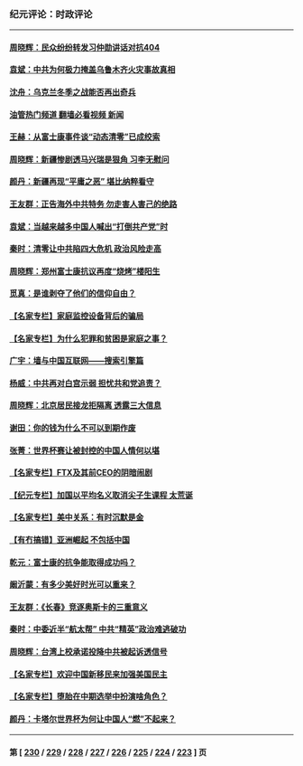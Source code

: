 ### 纪元评论：时政评论
---
#### [周晓辉：民众纷纷转发习仲勋讲话对抗404](../../pages/nsc1025/n13874155.md?11280330) 
#### [袁斌：中共为何极力掩盖乌鲁木齐火灾事故真相](../../pages/nsc1025/n13873970.md?11280330) 
#### [沈舟：乌克兰冬季之战能否再出奇兵](../../pages/nsc1025/n13873921.md?11280330) 
#### [油管热门频道 翻墙必看视频 新闻](ok?11280330)
#### [王赫：从富士康事件谈“动态清零”已成绞索](../../pages/nsc1025/n13873854.md?11280330) 
#### [周晓辉：新疆惨剧透马兴瑞是狠角 习李无慰问](../../pages/nsc1025/n13873817.md?11280330) 
#### [颜丹：新疆再现“平庸之恶” 堪比纳粹看守](../../pages/nsc1025/n13873805.md?11280330) 
#### [王友群：正告海外中共特务 勿走害人害己的绝路](../../pages/nsc1025/n13873818.md?11280330) 
#### [袁斌：当越来越多中国人喊出“打倒共产党”时](../../pages/nsc1025/n13873487.md?11280330) 
#### [秦时：清零让中共陷四大危机 政治风险走高](../../pages/nsc1025/n13873305.md?11280330) 
#### [周晓辉：郑州富士康抗议再度“烧烤”楼阳生](../../pages/nsc1025/n13873226.md?11280330) 
#### [觅真：是谁剥夺了他们的信仰自由？](../../pages/nsc1025/n13873169.md?11280330) 
#### [【名家专栏】家庭监控设备背后的骗局](../../pages/nsc1025/n13873058.md?11280330) 
#### [【名家专栏】为什么犯罪和贫困是家庭之事？](../../pages/nsc1025/n13872999.md?11280330) 
#### [广宇：墙与中国互联网——搜索引擎篇](../../pages/nsc1025/n13872921.md?11280330) 
#### [杨威：中共再对白宫示弱 担忧共和党追责？](../../pages/nsc1025/n13872691.md?11280330) 
#### [周晓辉：北京居民接龙拒隔离 透露三大信息](../../pages/nsc1025/n13872521.md?11280330) 
#### [谢田：你的钱为什么不可以到期作废](../../pages/nsc1025/n13872436.md?11280330) 
#### [张菁：世界杯赛让被封控的中国人情何以堪](../../pages/nsc1025/n13872516.md?11280330) 
#### [【名家专栏】FTX及其前CEO的阴暗闹剧](../../pages/nsc1025/n13872390.md?11280330) 
#### [【纪元专栏】加国以平均名义取消尖子生课程 太荒诞](../../pages/nsc1025/n13872449.md?11280330) 
#### [【名家专栏】美中关系：有时沉默是金](../../pages/nsc1025/n13872304.md?11280330) 
#### [【有冇搞错】亚洲崛起 不包括中国](../../pages/nsc1025/n13872087.md?11280330) 
#### [乾元：富士康的抗争能取得成功吗？](../../pages/nsc1025/n13872241.md?11280330) 
#### [阚沂蒙：有多少美好时光可以重来？](../../pages/nsc1025/n13872175.md?11280330) 
#### [王友群：《长春》竞逐奥斯卡的三重意义](../../pages/nsc1025/n13871916.md?11280330) 
#### [秦时：中委近半“航太帮” 中共“精英”政治难逃破功](../../pages/nsc1025/n13871945.md?11280330) 
#### [周晓辉：台湾上校承诺投降中共被起诉透信号](../../pages/nsc1025/n13871766.md?11280330) 
#### [【名家专栏】欢迎中国新移民来加强美国民主](../../pages/nsc1025/n13871625.md?11280330) 
#### [【名家专栏】堕胎在中期选举中扮演啥角色？](../../pages/nsc1025/n13871613.md?11280330) 
#### [颜丹：卡塔尔世界杯为何让中国人“燃”不起来？](../../pages/nsc1025/n13871758.md?11280330) 

---
#### 第 [ [230](./230.md?11280330) / [229](./229.md?11280330) / [228](./228.md?11280330) / [227](./227.md?11280330) / [226](./226.md?11280330) / [225](./225.md?11280330) / [224](./224.md?11280330) / [223](./223.md?11280330) ] 页
